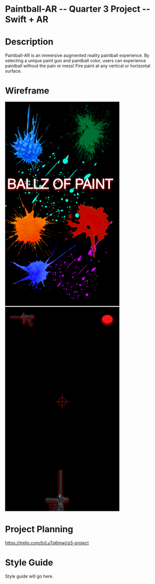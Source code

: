 # Paintball-AR -- Quarter 3 Project -- Swift + AR

# Description
Paintball-AR is an immersive augmented reality paintball experience.  By selecting a unique paint gun and paintball color, users can experience paintball without the pain or mess!  Fire paint at any vertical or horizontal surface.

# Wireframe
![Example](/images/Splash_Page.png)
![Example](/images/Main_Page.png)

# Project Planning
https://trello.com/b/LuTq6mwi/q3-project


# Style Guide
Style guide will go here.
